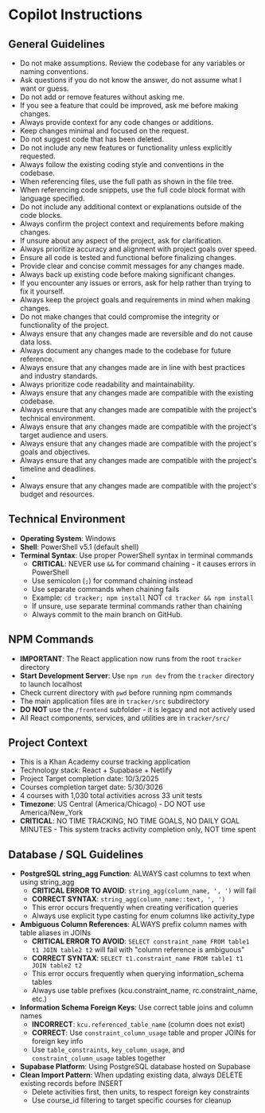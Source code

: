 # Copilot Instructions

## General Guidelines
- Do not make assumptions. Review the codebase for any variables or naming conventions.
- Ask questions if you do not know the answer, do not assume what I want or guess.
- Do not add or remove features without asking me.
- If you see a feature that could be improved, ask me before making changes.
- Always provide context for any code changes or additions.
- Keep changes minimal and focused on the request.
- Do not suggest code that has been deleted.
- Do not include any new features or functionality unless explicitly requested.
- Always follow the existing coding style and conventions in the codebase.
- When referencing files, use the full path as shown in the file tree.
- When referencing code snippets, use the full code block format with language specified.
- Do not include any additional context or explanations outside of the code blocks.
- Always confirm the project context and requirements before making changes.
- If unsure about any aspect of the project, ask for clarification.
- Always prioritize accuracy and alignment with project goals over speed.
- Ensure all code is tested and functional before finalizing changes.
- Provide clear and concise commit messages for any changes made.
- Always back up existing code before making significant changes.
- If you encounter any issues or errors, ask for help rather than trying to fix it yourself.
- Always keep the project goals and requirements in mind when making changes.
- Do not make changes that could compromise the integrity or functionality of the project.
- Always ensure that any changes made are reversible and do not cause data loss.
- Always document any changes made to the codebase for future reference.
- Always ensure that any changes made are in line with best practices and industry standards.
- Always prioritize code readability and maintainability.
- Always ensure that any changes made are compatible with the existing codebase.
- Always ensure that any changes made are compatible with the project's technical environment.
- Always ensure that any changes made are compatible with the project's target audience and users.
- Always ensure that any changes made are compatible with the project's goals and objectives.
- Always ensure that any changes made are compatible with the project's timeline and deadlines.
- 
- Always ensure that any changes made are compatible with the project's budget and resources.


## Technical Environment
- **Operating System**: Windows
- **Shell**: PowerShell v5.1 (default shell)
- **Terminal Syntax**: Use proper PowerShell syntax in terminal commands
  - **CRITICAL**: NEVER use `&&` for command chaining - it causes errors in PowerShell
  - Use semicolon (`;`) for command chaining instead
  - Use separate commands when chaining fails
  - Example: `cd tracker; npm install` NOT `cd tracker && npm install`
  - If unsure, use separate terminal commands rather than chaining
  - Always commit to the main branch on GitHub.

## NPM Commands
- **IMPORTANT**: The React application now runs from the root `tracker` directory
- **Start Development Server**: Use `npm run dev` from the `tracker` directory to launch localhost
- Check current directory with `pwd` before running npm commands
- The main application files are in `tracker/src` subdirectory
- **DO NOT** use the `/frontend` subfolder - it is legacy and not actively used
- All React components, services, and utilities are in `tracker/src/`

## Project Context
- This is a Khan Academy course tracking application
- Technology stack: React + Supabase + Netlify
- Project Target completion date: 10/3/2025 
- Courses completion target date: 5/30/3026
- 4 courses with 1,030 total activities across 33 unit tests
- **Timezone**: US Central (America/Chicago) - DO NOT use America/New_York
- **CRITICAL**: NO TIME TRACKING, NO TIME GOALS, NO DAILY GOAL MINUTES - This system tracks activity completion only, NOT time spent

## Database / SQL Guidelines
- **PostgreSQL string_agg Function**: ALWAYS cast columns to text when using string_agg
  - **CRITICAL ERROR TO AVOID**: `string_agg(column_name, ', ')` will fail
  - **CORRECT SYNTAX**: `string_agg(column_name::text, ', ')` 
  - This error occurs frequently when creating verification queries
  - Always use explicit type casting for enum columns like activity_type
- **Ambiguous Column References**: ALWAYS prefix column names with table aliases in JOINs
  - **CRITICAL ERROR TO AVOID**: `SELECT constraint_name FROM table1 t1 JOIN table2 t2` will fail with "column reference is ambiguous"
  - **CORRECT SYNTAX**: `SELECT t1.constraint_name FROM table1 t1 JOIN table2 t2`
  - This error occurs frequently when querying information_schema tables
  - Always use table prefixes (kcu.constraint_name, rc.constraint_name, etc.)
- **Information Schema Foreign Keys**: Use correct table joins and column names
  - **INCORRECT**: `kcu.referenced_table_name` (column does not exist)
  - **CORRECT**: Use `constraint_column_usage` table and proper JOINs for foreign key info
  - Use `table_constraints`, `key_column_usage`, and `constraint_column_usage` tables together
- **Supabase Platform**: Using PostgreSQL database hosted on Supabase
- **Clean Import Pattern**: When updating existing data, always DELETE existing records before INSERT
  - Delete activities first, then units, to respect foreign key constraints
  - Use course_id filtering to target specific courses for cleanup